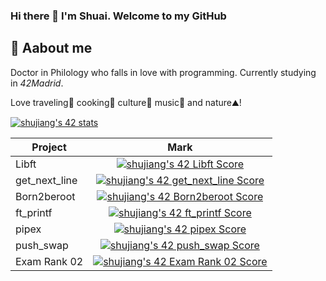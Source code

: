 ### Hi there 👋 I'm Shuai. Welcome to my GitHub
## 💬 Aabout me
Doctor in Philology who falls in love with programming. Currently studying in *42Madrid*.

Love traveling🛵 cooking🍳 culture🎨 music🎹 and nature⛰!

<a href="https://profile.intra.42.fr/users/shujia" target="_blank">
		<img src="https://badge42.vercel.app/api/v2/clfh2o2f9000608mkyoe2bxbz/stats?cursusId=21&coalitionId=65" alt="shujiang's 42 stats" />
	</a>
 
| Project       |     Mark      | 
| ------------- |:-------------:| 
| Libft    | <a href="https://github.com/JaeSeoKim/badge42"><img src="https://badge42.vercel.app/api/v2/clfh2o2f9000608mkyoe2bxbz/project/2930197" alt="shujiang's 42 Libft Score" /></a> |
| get_next_line     | <a href="https://github.com/JaeSeoKim/badge42"><img src="https://badge42.vercel.app/api/v2/clfh2o2f9000608mkyoe2bxbz/project/2975338" alt="shujiang's 42 get_next_line Score" /></a>|
| Born2beroot | <a href="https://github.com/JaeSeoKim/badge42"><img src="https://badge42.vercel.app/api/v2/clfh2o2f9000608mkyoe2bxbz/project/3011092" alt="shujiang's 42 Born2beroot Score" /></a>      |
| ft_printf | <a href="https://github.com/JaeSeoKim/badge42"><img src="https://badge42.vercel.app/api/v2/clfh2o2f9000608mkyoe2bxbz/project/3021190" alt="shujiang's 42 ft_printf Score" /></a>      |
| pipex| <a href="https://github.com/JaeSeoKim/badge42"><img src="https://badge42.vercel.app/api/v2/clfh2o2f9000608mkyoe2bxbz/project/3053220" alt="shujiang's 42 pipex Score" /></a>|
| push_swap | <a href="https://github.com/JaeSeoKim/badge42"><img src="https://badge42.vercel.app/api/v2/clfh2o2f9000608mkyoe2bxbz/project/3095965" alt="shujiang's 42 push_swap Score" /></a>|
| Exam Rank 02 | <a href="https://github.com/JaeSeoKim/badge42"><img src="https://badge42.vercel.app/api/v2/clfh2o2f9000608mkyoe2bxbz/project/3040161" alt="shujiang's 42 Exam Rank 02 Score" /></a> |


<!--
**shuaijiang42/shuaijiang42** is a ✨ _special_ ✨ repository because its `README.md` (this file) appears on your GitHub profile.

Here are some ideas to get you started:

- 🔭 I’m currently working on ...
- 🌱 I’m currently learning ...
- 👯 I’m looking to collaborate on ...
- 🤔 I’m looking for help with ...
- 💬 Ask me about ...
- 📫 How to reach me: ...
- 😄 Pronouns: ...
- ⚡ Fun fact: ...
-->
